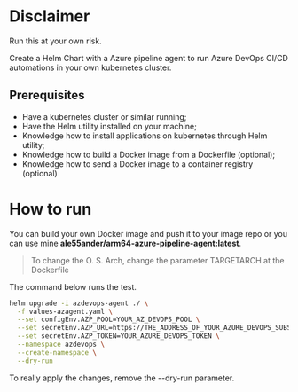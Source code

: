 # Disclaimer
Run this at your own risk.

Create a Helm Chart with a Azure pipeline agent to run Azure DevOps CI/CD automations in your own kubernetes cluster.

## Prerequisites
- Have a kubernetes cluster or similar running;
- Have the Helm utility installed on your machine;
- Knowledge how to install applications on kubernetes through Helm utility;
- Knowledge how to build a Docker image from a Dockerfile (optional);
- Knowledge how to send a Docker image to a container registry (optional)

# How to run
You can build your own Docker image and push it to your image repo or you can use mine **ale55ander/arm64-azure-pipeline-agent:latest**.

> To change the O. S. Arch, change the parameter TARGETARCH at the Dockerfile

The command below runs the test.
```sh
helm upgrade -i azdevops-agent ./ \
  -f values-azagent.yaml \
  --set configEnv.AZP_POOL=YOUR_AZ_DEVOPS_POOL \
  --set secretEnv.AZP_URL=https://THE_ADDRESS_OF_YOUR_AZURE_DEVOPS_SUBSCRIPTION \
  --set secretEnv.AZP_TOKEN=YOUR_AZURE_DEVOPS_TOKEN \
  --namespace azdevops \
  --create-namespace \
  --dry-run
```

To really apply the changes, remove the --dry-run parameter.